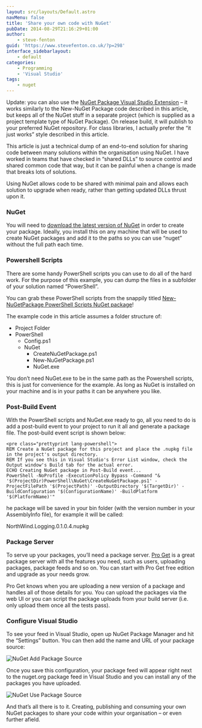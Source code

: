 ```yaml
---
layout: src/layouts/Default.astro
navMenu: false
title: 'Share your own code with NuGet'
pubDate: 2014-08-29T21:16:29+01:00
author:
    - steve-fenton
guid: 'https://www.stevefenton.co.uk/?p=298'
interface_sidebarlayout:
    - default
categories:
    - Programming
    - 'Visual Studio'
tags:
    - nuget
---
```


Update: you can also use the [NuGet Package Visual Studio Extension](/Content/Blog/Date/201411/Blog/NuGet-Packager-Visual-Studio-Extension/) – it works similarly to the New-NuGet Package code described in this article, but keeps all of the NuGet stuff in a separate project (which is supplied as a project template type of NuGet Package). On release build, it will publish to your preferred NuGet repository. For class libraries, I actually prefer the “it just works” style described in this article.

This article is just a technical dump of an end-to-end solution for sharing code between many solutions within the organisation using NuGet. I have worked in teams that have checked in “shared DLLs” to source control and shared common code that way, but it can be painful when a change is made that breaks lots of solutions.

Using NuGet allows code to be shared with minimal pain and allows each solution to upgrade when ready, rather than getting updated DLLs thrust upon it.

### NuGet

You will need to [download the latest version of NuGet](http://nuget.codeplex.com/releases/view/58939) in order to create your package. Ideally, you install this on any machine that will be used to create NuGet packages and add it to the paths so you can use “nuget” without the full path each time.

### Powershell Scripts

There are some handy PowerShell scripts you can use to do all of the hard work. For the purpose of this example, you can dump the files in a subfolder of your solution named “PowerShell”.

You can grab these PowerShell scripts from the snappily titled [New-NuGetPackage PowerShell Scripts NuGet package](https://newnugetpackage.codeplex.com/)!

The example code in this article assumes a folder structure of:

- Project Folder
- PowerShell 
    - Config.ps1
    - NuGet 
        - CreateNuGetPackage.ps1
        - New-NuGetPackage.ps1
        - NuGet.exe

You don’t need NuGet.exe to be in the same path as the Powershell scripts, this is just for convenience for the example. As long as NuGet is installed on your machine and is in your paths it can be anywhere you like.

### Post-Build Event

With the PowerShell scripts and NuGet.exe ready to go, all you need to do is add a post-build event to your project to run it all and generate a package file. The post-build event script is shown below:

```
<pre class="prettyprint lang-powershell">
REM Create a NuGet package for this project and place the .nupkg file in the project's output directory.
REM If you see this in Visual Studio's Error List window, check the Output window's Build tab for the actual error.
ECHO Creating NuGet package in Post-Build event...
PowerShell -NoProfile -ExecutionPolicy Bypass -Command "& '$(ProjectDir)PowerShell\NuGet\CreateNuGetPackage.ps1' -ProjectFilePath '$(ProjectPath)' -OutputDirectory '$(TargetDir)' -BuildConfiguration '$(ConfigurationName)' -BuildPlatform '$(PlatformName)'"
```
he package will be saved in your bin folder (with the version number in your AssemblyInfo file), for example it will be called:

NorthWind.Logging.0.1.0.4.nupkg

### Package Server

To serve up your packages, you’ll need a package server. [Pro Get](http://inedo.com/proget/pricing) is a great package server with all the features you need, such as users, uploading packages, package feeds and so on. You can start with Pro Get free edition and upgrade as your needs grow.

Pro Get knows when you are uploading a new version of a package and handles all of those details for you. You can upload the packages via the web UI or you can script the package uploads from your build server (i.e. only upload them once all the tests pass).

### Configure Visual Studio

To see your feed in Visual Studio, open up NuGet Package Manager and hit the “Settings” button. You can then add the name and URL of your package source:

![NuGet Add Package Source](/img/2015/07/nuget-add-package-source.png)

Once you save this configuration, your package feed will appear right next to the nuget.org package feed in Visual Studio and you can install any of the packages you have uploaded.

![NuGet Use Package Source](/img/2015/07/nuget-use-package-source.png)

And that’s all there is to it. Creating, publishing and consuming your own NuGet packages to share your code within your organisation – or even further afield.